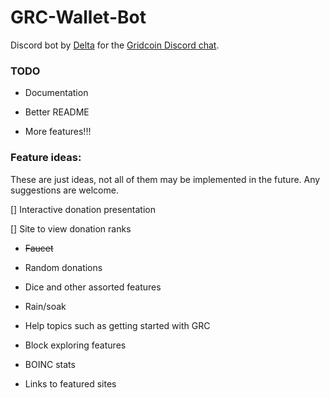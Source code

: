 # GRC-Wallet-Bot

Discord bot by [Delta](https://github.com/delta1512) for the [Gridcoin Discord chat](https://discord.me/page/gridcoin).

### TODO

* Documentation

* Better README

* More features!!!

### Feature ideas:

These are just ideas, not all of them may be implemented in the future. Any suggestions are welcome.

[] Interactive donation presentation

[] Site to view donation ranks

* ~~Faucet~~

* Random donations

* Dice and other assorted features

* Rain/soak

* Help topics such as getting started with GRC

* Block exploring features

* BOINC stats

* Links to featured sites
